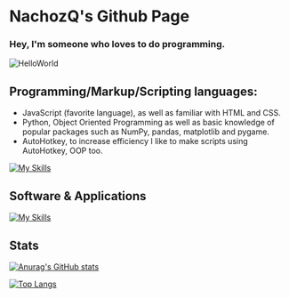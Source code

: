 <h1>NachozQ's Github Page</h1>
<h3><strong>Hey, I'm someone who loves to do programming.</strong></h3>

![HelloWorld](https://github.com/user-attachments/assets/29ea5b57-8c19-4aa9-8925-12c28813303e)
<h2>Programming/Markup/Scripting languages:</h2>
<ul>
<li>JavaScript (favorite language), as well as familiar with HTML and CSS.</li>
<li>Python, Object Oriented Programming as well as basic knowledge of popular packages such as NumPy, pandas, matplotlib and pygame.</li>
<li>AutoHotkey, to increase efficiency I like to make scripts using AutoHotkey, OOP too.</li>
</ul>

[![My Skills](https://skillicons.dev/icons?i=py,js,html,css)](https://skillicons.dev)

<h2>Software & Applications</h2>

[![My Skills](https://skillicons.dev/icons?i=vscode,github,windows,ableton)](https://skillicons.dev)

<h2>Stats</h2>

[![Anurag's GitHub stats](https://github-readme-stats.vercel.app/api?username=nachozq&show_icons=true&theme=dark&text_color=fff&border_color=50a567&hide=stars&custom_title=Github+Stats&bg_color=00000000)](https://github.com/anuraghazra/github-readme-stats)

[![Top Langs](https://github-readme-stats.vercel.app/api/top-langs/?username=anuraghazra&layout=donut&title_color=fff&text_color=fff&border_color=50a567&bg_color=00000000)](https://github.com/anuraghazra/github-readme-stats)
